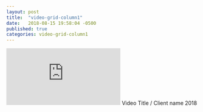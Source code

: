 ```yaml
---
layout: post
title:  "video-grid-column1"
date:   2018-08-15 19:58:04 -0500
published: true
categories: video-grid-column1
---
```

<iframe src="https://player.vimeo.com/video/254956999" frameborder="0" webkitallowfullscreen mozallowfullscreen allowfullscreen></iframe>
Video Title / Client name  
2018
